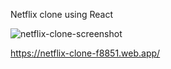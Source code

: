 Netflix clone using React

<img src="https://github.com/yeoyyl/netflix-clone/blob/main/public/screenshot.png" alt="netflix-clone-screenshot">

https://netflix-clone-f8851.web.app/

